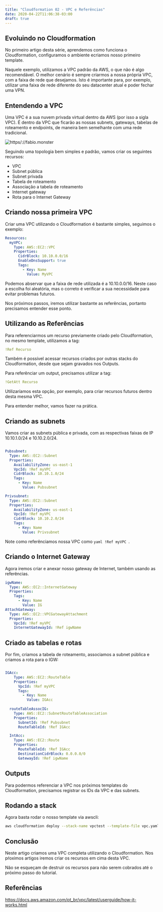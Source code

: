 ```yaml
---
title: "Cloudformation 02 - VPC e Referências"
date: 2020-04-22T11:06:38-03:00
draft: true
---
```


## Evoluindo no Cloudformation

No primeiro artigo desta série, aprendemos como funciona o Cloudformation, configuramos o ambiente ecriamos nosso primeiro template.

Naquele exemplo, utilizamos a VPC padrão da AWS, o que não é algo recomendável. O melhor cenário é sempre criarmos a nossa própria VPC, com a faixa de rede que desejamos. Isto é importante para, por exemplo, utilizar uma faixa de rede diferente do seu datacenter atual e poder fechar uma VPN.

## Entendendo a VPC

Uma VPC é a sua nuvem privada virtual dentro da AWS (por isso a sigla VPC). É dentro da VPC que ficarão as nossas subnets, gateways, tabelas de roteamento e endpoints, de maneira bem semelhante com uma rede tradicional.

![https/://fabio.monster](https://fabio.monster/images/vpc.png)

Seguindo uma topologia bem simples e padrão, vamos criar os seguintes recursos:

* VPC
* Subnet pública
* Subnet privada
* Tabela de roteamento
* Associação a tabela de roteamento
* Internet gateway
* Rota para o Internet Gateway

## Criando nossa primeira VPC

Criar uma VPC utilizando o Cloudformation é bastante simples, seguimos o exemplo:

```yaml
Resources: 
  myVPC:
    Type: AWS::EC2::VPC
    Properties:
      CidrBlock: 10.10.0.0/16
      EnableDnsSupport: true
      Tags:
        - Key: Name
          Value: MyVPC
```
Podemos abservar que a faixa de rede utilizada é a 10.10.0.0/16. Neste caso a escolha foi aleatória, mas o correto é verificar a sua necessidade para evitar problemas futuros.

Nos próximos passos, iremos utilizar bastante as referências, portanto precisamos entender esse ponto.

## Utilizando as Referências

Para referenciarmos um recurso previamente criado pelo Cloudformation, no mesmo template, utilizamos a tag:

```yaml
!Ref Recurso
```
Também é possível acessar recursos criados por outras stacks do Cloudformation, desde que sejam gravados nos Outputs.

Para referênciar um output, precisamos utilizar a tag:

```yaml
!GetAtt Recurso
```
Utilizaríamos esta opção, por exemplo, para criar recursos futuros dentro desta mesma VPC.

Para entender melhor, vamos fazer na prática.

## Criando as subnets

Vamos criar as subnets pública e privada, com as respectivas faixas de IP 10.10.1.0/24 e 10.10.2.0/24.

```yaml

Pubsubnet:
  Type: AWS::EC2::Subnet
  Properties:
    AvailabilityZone: us-east-1
    VpcId: !Ref myVPC
    CidrBlock: 10.10.1.0/24
    Tags:
      - Key: Name
        Value: Pubsubnet

Privsubnet:
  Type: AWS::EC2::Subnet
  Properties:
    AvailabilityZone: us-east-1
    VpcId: !Ref myVPC
    CidrBlock: 10.10.2.0/24
    Tags:
      - Key: Name
        Value: Privsubnet

```
Note como referênciamos nossa VPC como ```yaml !Ref myVPC ```.

## Criando o Internet Gateway

Agora iremos criar e anexar nosso gateway de Internet, também usando as referências.

```yaml
igwName:
  Type: AWS::EC2::InternetGateway
  Properties:
    Tags:
      - Key: Name
        Value: IG
AttachGateway:
  Type: AWS::EC2::VPCGatewayAttachment
  Properties:
    VpcId: !Ref myVPC
    InternetGatewayId: !Ref igwName
```
## Criado as tabelas e rotas

Por fim, criamos a tabela de roteamento, associamos a subnet pública e criamos a rota para o IGW:

```yaml

IGAcc:
    Type: AWS::EC2::RouteTable
    Properties:
      VpcId: !Ref myVPC
      Tags:
        - Key: Name
          Value: IGAcc
  
  routeTableAssocIG:
    Type: AWS::EC2::SubnetRouteTableAssociation
    Properties:
      SubnetId: !Ref Pubsubnet
      RouteTableId: !Ref IGAcc

  IntAcc:
    Type: AWS::EC2::Route
    Properties:
      RouteTableId: !Ref IGAcc
      DestinationCidrBlock: 0.0.0.0/0
      GatewayId: !Ref igwName

```

## Outputs

Para podermos referenciar a VPC nos próximos templates do Cloudformation, precisamos registrar os IDs da VPC e das subnets.

## Rodando a stack

Agora basta rodar o nosso template via awscli:

```bash
aws cloudformation deploy --stack-name vpctest --template-file vpc.yaml
```
## Conclusão

Neste artigo criamos uma VPC completa utilizando o Cloudformation. Nos pŕoximos artigos iremos criar os recursos em cima desta VPC.

Não se esqueçam de destruir os recursos para não serem cobrados até o próximo passo do tutorial.

## Referências

https://docs.aws.amazon.com/pt_br/vpc/latest/userguide/how-it-works.html
